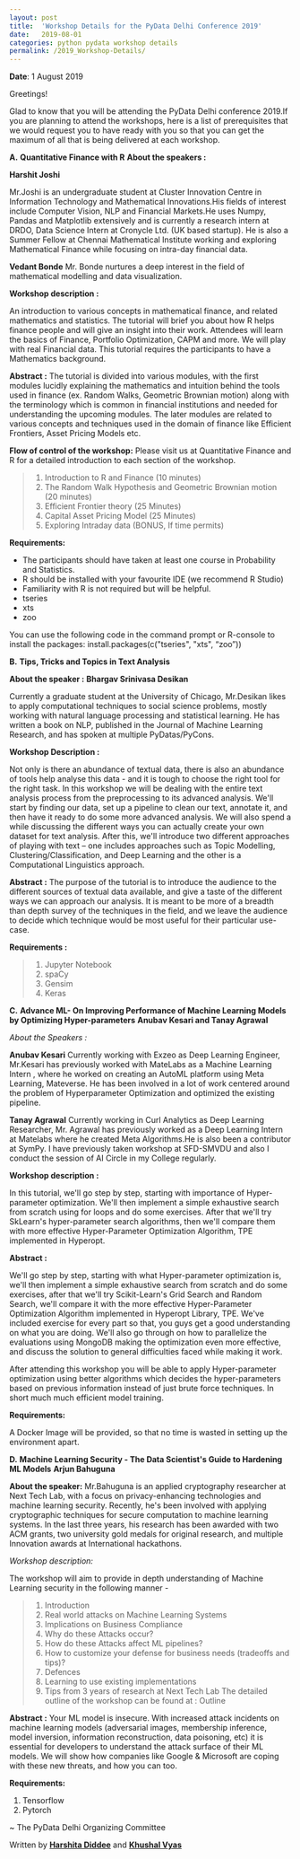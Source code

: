```yaml
---
layout: post
title:  'Workshop Details for the PyData Delhi Conference 2019'
date:   2019-08-01
categories: python pydata workshop details
permalink: /2019_Workshop-Details/
---
```


**Date**: 1 August 2019

Greetings!

Glad to know that you will be attending the PyData Delhi conference 2019.If you are planning to attend the workshops, here is a list of prerequisites that we would request you to have ready with you so that you can get the maximum of all that is being delivered at each workshop.

**A.**  **Quantitative Finance with R**
**About the speakers :**

**Harshit Joshi** 

Mr.Joshi is an undergraduate student at Cluster Innovation Centre in Information Technology and Mathematical Innovations.His fields of interest include Computer Vision, NLP and Financial Markets.He uses Numpy, Pandas and Matplotlib extensively and is currently a research intern at DRDO, Data Science Intern at Cronycle Ltd. (UK based startup). He is also a Summer Fellow at Chennai Mathematical Institute working and exploring Mathematical Finance while focusing on intra-day financial data. 

**Vedant Bonde**
Mr. Bonde nurtures a deep interest in the field of mathematical modelling and data visualization.

**Workshop description :**

An introduction to various concepts in mathematical finance, and related mathematics and statistics. The tutorial will brief you about how R helps finance people and will give an insight into their work. Attendees will learn the basics of Finance, Portfolio Optimization, CAPM and more. We will play with real Financial data. This tutorial requires the participants to have a Mathematics background.

**Abstract :** 
The tutorial is divided into various modules, with the first modules lucidly explaining the mathematics and intuition behind the tools used in finance (ex. Random Walks, Geometric Brownian motion) along with the terminology which is common in financial institutions and needed for understanding the upcoming modules. The later modules are related to various concepts and techniques used in the domain of finance like Efficient Frontiers, Asset Pricing Models etc.

**Flow of control of the workshop:** Please visit us at Quantitative Finance and R for a detailed introduction to each section of the workshop.  
>  1. Introduction to R and Finance (10 minutes) 
>  2. The Random Walk Hypothesis and Geometric Brownian motion (20 minutes)
>  3. Efficient Frontier theory (25 Minutes)
>  4. Capital Asset Pricing Model (25 Minutes)
>  5. Exploring Intraday data (BONUS, If time permits)

**Requirements:** 
-  The participants should have taken at least one course in Probability and Statistics.
-  R should be installed with your favourite IDE (we recommend R Studio)
-  Familiarity with R is not required but will be helpful.
-  tseries
-  xts
-  zoo

You can use the following code in the command prompt or R-console to install the packages: install.packages(c("tseries", "xts", “zoo”))

**B.**  **Tips, Tricks and Topics in Text Analysis**

**About the speaker :**
**Bhargav Srinivasa Desikan**

Currently a graduate student at the University of Chicago, Mr.Desikan likes to apply computational techniques to social science problems, mostly working with natural language processing and statistical learning. He has written a book on NLP, published in the Journal of Machine Learning Research, and has spoken at multiple PyDatas/PyCons.

**Workshop Description :**

Not only is there an abundance of textual data, there is also an abundance of tools help analyse this data - and it is tough to choose the right tool for the right task. In this workshop we will be dealing with the entire text analysis process from the preprocessing to its advanced analysis.
We'll start by finding our data, set up a pipeline to clean our text, annotate it, and then have it ready to do some more advanced analysis. We will also spend a while discussing the different ways you can actually create your own dataset for text analysis.
After this, we'll introduce two different approaches of playing with text – one includes approaches such as Topic Modelling, Clustering/Classification, and Deep Learning and the other is a Computational Linguistics approach.

**Abstract :**
The purpose of the tutorial is to introduce the audience to the different sources of textual data available, and give a taste of the different ways we can approach our analysis. It is meant to be more of a breadth than depth survey of the techniques in the field, and we leave the audience to decide which technique would be most useful for their particular use-case.

**Requirements :**
> 1. Jupyter Notebook
> 2. spaCy
> 3. Gensim
> 4. Keras

**C.**  **Advance ML- On Improving Performance of Machine Learning Models by Optimizing Hyper-parameters**
**Anubav Kesari and Tanay Agrawal**

*About the Speakers :*

**Anubav Kesari**
Currently working with Exzeo as Deep Learning Engineer, Mr.Kesari has previously worked with MateLabs as a Machine Learning Intern , where he worked on creating an AutoML platform using Meta Learning, Mateverse. He has been involved in a lot of work centered around the problem of Hyperparameter Optimization and optimized the existing pipeline.

**Tanay Agrawal**
Currently working in Curl Analytics as Deep Learning Researcher, Mr. Agrawal has previously worked as a Deep Learning Intern at Matelabs where he created Meta Algorithms.He is also been a contributor at SymPy. I have previously taken workshop at SFD-SMVDU and also I conduct the session of AI Circle in my College regularly.

**Workshop description :** 

In this tutorial, we'll go step by step, starting with importance of Hyper-parameter optimization. We'll then implement a simple exhaustive search from scratch using for loops and do some exercises. After that we'll try SkLearn's hyper-parameter search algorithms, then we'll compare them with more effective Hyper-Parameter Optimization Algorithm, TPE implemented in Hyperopt.

**Abstract :**

We'll go step by step, starting with what Hyper-parameter optimization is, we'll then implement a simple exhaustive search from scratch and do some exercises, after that we'll try Scikit-Learn's Grid Search and Random Search, we'll compare it with the more effective Hyper-Parameter Optimization Algorithm implemented in Hyperopt Library, TPE. We've included exercise for every part so that, you guys get a good understanding on what you are doing. We'll also go through on how to parallelize the evaluations using MongoDB making the optimization even more effective, and discuss the solution to general difficulties faced while making it work. 

After attending this workshop you will be able to apply Hyper-parameter optimization using better algorithms which decides the hyper-parameters based on previous information instead of just brute force techniques. In short much much efficient model training.

**Requirements:**

A Docker Image will be provided, so that no time is wasted in setting up the environment apart. 

**D.** **Machine Learning Security - The Data Scientist's Guide to Hardening ML Models**
**Arjun Bahuguna**

**About the speaker:**
Mr.Bahuguna is an applied cryptography researcher at Next Tech Lab, with a focus on privacy-enhancing technologies and machine learning security. Recently, he's been involved with applying cryptographic techniques for secure computation to machine learning systems. In the last three years, his research has been awarded with two ACM grants, two university gold medals for original research, and multiple Innovation awards at International hackathons. 

*Workshop description:*

The workshop will aim to provide in depth understanding of Machine Learning security in the following manner - 
> 1. Introduction 
> 2. Real world attacks on Machine Learning Systems 
> 3. Implications on Business Compliance  
> 4. Why do these Attacks occur?
> 5. How do these Attacks affect ML pipelines?
> 6. How to customize your defense for business needs (tradeoffs and tips)?
> 7. Defences 
> 8. Learning to use existing implementations 
> 9. Tips from 3 years of research at Next Tech Lab
The detailed outline of the workshop can be found at : Outline

**Abstract :** Your ML model is insecure. With increased attack incidents on machine learning models (adversarial images, membership inference, model inversion, information reconstruction, data poisoning, etc) it is essential for developers to understand the attack surface of their ML models. We will show how companies like Google & Microsoft are coping with these new threats, and how you can too.

**Requirements:** 
1. Tensorflow 
2. Pytorch 

~ The PyData Delhi Organizing Committee

Written by [**Harshita Diddee**](https://in.linkedin.com/in/harshita-diddee) and [**Khushal Vyas**](https://www.linkedin.com/in/khushal-vyas/)